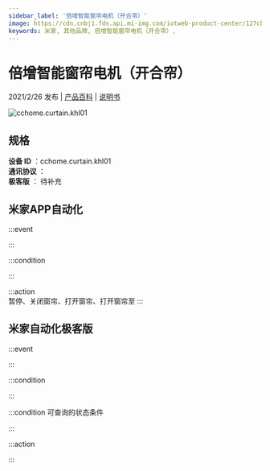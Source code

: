 ```yaml
---
sidebar_label: '倍增智能窗帘电机（开合帘）'
image: https://cdn.cnbj1.fds.api.mi-img.com/iotweb-product-center/127cb2817d05a508235c9365add16358_拟物.png?GalaxyAccessKeyId=AKVGLQWBOVIRQ3XLEW&Expires=9223372036854775807&Signature=u7TkOSHKUfN/glov2SXMUlsldec=
keywords: 米家, 其他品牌, 倍增智能窗帘电机（开合帘）, 
---
```

# 倍增智能窗帘电机（开合帘）

2021/2/26 发布 | [产品百科](https://home.mi.com/webapp/content/baike/product/index.html?model=cchome.curtain.khl01/) | [说明书](https://home.mi.com/views/introduction.html?model=cchome.curtain.khl01&region=cn)

![cchome.curtain.khl01](https://cdn.cnbj1.fds.api.mi-img.com/iotweb-product-center/127cb2817d05a508235c9365add16358_拟物.png?GalaxyAccessKeyId=AKVGLQWBOVIRQ3XLEW&Expires=9223372036854775807&Signature=u7TkOSHKUfN/glov2SXMUlsldec=)

## 规格  
> 
**设备 ID** ：cchome.curtain.khl01  
**通讯协议** ：  
**极客版**  ： 待补充 


## 米家APP自动化  

:::event  

:::

:::condition  

:::

:::action   
暂停、关闭窗帘、打开窗帘、打开窗帘至
:::

## 米家自动化极客版  

:::event  

:::

:::condition  

:::

:::condition 可查询的状态条件  

:::

:::action  

:::

        

